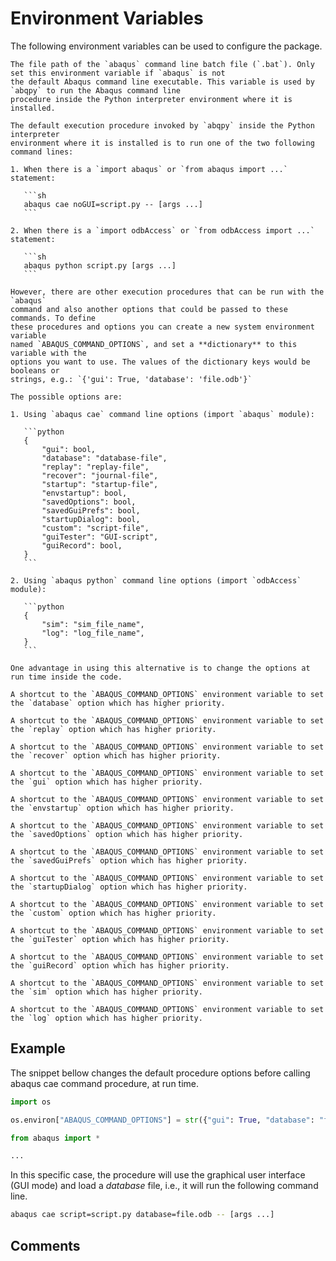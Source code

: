 # Environment Variables

The following environment variables can be used to configure the package.

```{envvar} ABAQUS_BAT_PATH
The file path of the `abaqus` command line batch file (`.bat`). Only set this environment variable if `abaqus` is not
the default Abaqus command line executable. This variable is used by `abqpy` to run the Abaqus command line
procedure inside the Python interpreter environment where it is installed.
```

````{envvar} ABAQUS_COMMAND_OPTIONS
The default execution procedure invoked by `abqpy` inside the Python interpreter
environment where it is installed is to run one of the two following command lines:

1. When there is a `import abaqus` or `from abaqus import ...` statement:

   ```sh
   abaqus cae noGUI=script.py -- [args ...]
   ```

2. When there is a `import odbAccess` or `from odbAccess import ...` statement:

   ```sh
   abaqus python script.py [args ...]
   ```

However, there are other execution procedures that can be run with the `abaqus`
command and also another options that could be passed to these commands. To define
these procedures and options you can create a new system environment variable
named `ABAQUS_COMMAND_OPTIONS`, and set a **dictionary** to this variable with the
options you want to use. The values of the dictionary keys would be booleans or
strings, e.g.: `{'gui': True, 'database': 'file.odb'}`

The possible options are:

1. Using `abaqus cae` command line options (import `abaqus` module):

   ```python
   {
       "gui": bool,
       "database": "database-file",
       "replay": "replay-file",
       "recover": "journal-file",
       "startup": "startup-file",
       "envstartup": bool,
       "savedOptions": bool,
       "savedGuiPrefs": bool,
       "startupDialog": bool,
       "custom": "script-file",
       "guiTester": "GUI-script",
       "guiRecord": bool,
   }
   ```

2. Using `abaqus python` command line options (import `odbAccess` module):

   ```python
   {
       "sim": "sim_file_name",
       "log": "log_file_name",
   }
   ```

One advantage in using this alternative is to change the options at run time inside the code.
````

```{envvar} ABAQUS_CAE_DATABASE
A shortcut to the `ABAQUS_COMMAND_OPTIONS` environment variable to set the `database` option which has higher priority.
```

```{envvar} ABAQUS_CAE_REPLAY
A shortcut to the `ABAQUS_COMMAND_OPTIONS` environment variable to set the `replay` option which has higher priority.
```

```{envvar} ABAQUS_CAE_RECOVER
A shortcut to the `ABAQUS_COMMAND_OPTIONS` environment variable to set the `recover` option which has higher priority.
```

```{envvar} ABAQUS_CAE_GUI
A shortcut to the `ABAQUS_COMMAND_OPTIONS` environment variable to set the `gui` option which has higher priority.
```

```{envvar} ABAQUS_CAE_ENVSTARTUP
A shortcut to the `ABAQUS_COMMAND_OPTIONS` environment variable to set the `envstartup` option which has higher priority.
```

```{envvar} ABAQUS_CAE_SAVED_OPTIONS
A shortcut to the `ABAQUS_COMMAND_OPTIONS` environment variable to set the `savedOptions` option which has higher priority.
```

```{envvar} ABAQUS_CAE_SAVED_GUI_PREFS
A shortcut to the `ABAQUS_COMMAND_OPTIONS` environment variable to set the `savedGuiPrefs` option which has higher priority.
```

```{envvar} ABAQUS_CAE_STARTUP_DIALOG
A shortcut to the `ABAQUS_COMMAND_OPTIONS` environment variable to set the `startupDialog` option which has higher priority.
```

```{envvar} ABAQUS_CAE_CUSTOM
A shortcut to the `ABAQUS_COMMAND_OPTIONS` environment variable to set the `custom` option which has higher priority.
```

```{envvar} ABAQUS_CAE_GUI_TESTER
A shortcut to the `ABAQUS_COMMAND_OPTIONS` environment variable to set the `guiTester` option which has higher priority.
```

```{envvar} ABAQUS_CAE_GUI_RECORD
A shortcut to the `ABAQUS_COMMAND_OPTIONS` environment variable to set the `guiRecord` option which has higher priority.
```

```{envvar} ABAQUS_PYTHON_SIM
A shortcut to the `ABAQUS_COMMAND_OPTIONS` environment variable to set the `sim` option which has higher priority.
```

```{envvar} ABAQUS_PYTHON_LOG
A shortcut to the `ABAQUS_COMMAND_OPTIONS` environment variable to set the `log` option which has higher priority.
```

## Example

The snippet bellow changes the default procedure options before calling
abaqus cae command procedure, at run time.

```python
import os

os.environ["ABAQUS_COMMAND_OPTIONS"] = str({"gui": True, "database": "file.odb"})

from abaqus import *

...
```

In this specific case, the procedure will use the graphical user interface (GUI mode)
and load a _database_ file, i.e., it will run the following command line.

```sh
abaqus cae script=script.py database=file.odb -- [args ...]
```

## Comments

<script
   type="text/javascript"
   src="https://utteranc.es/client.js"
   async="async"
   repo="haiiliin/abqpy"
   issue-term="pathname"
   theme="github-light"
   label="💬 comment"
   crossorigin="anonymous"
/>
